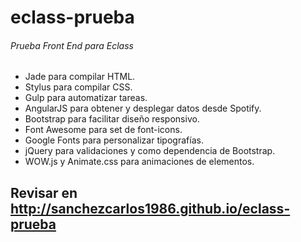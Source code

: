 # eclass-prueba 
###### Prueba Front End para Eclass  

- Jade para compilar HTML.
- Stylus para compilar CSS.
- Gulp para automatizar tareas.
- AngularJS para obtener y desplegar datos desde Spotify.
- Bootstrap para facilitar diseño responsivo.
- Font Awesome para set de font-icons.
- Google Fonts para personalizar tipografías.
- jQuery para validaciones y como dependencia de Bootstrap.
- WOW.js y Animate.css para animaciones de elementos.

## Revisar en http://sanchezcarlos1986.github.io/eclass-prueba